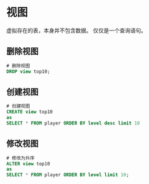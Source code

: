 # 视图
虚拟存在的表，本身并不包含数据。
仅仅是一个查询语句。


## 删除视图
```sql
# 删除视图
DROP view top10;
```

## 创建视图

```sql
# 创建视图
CREATE view top10
as
SELECT * FROM player ORDER BY level desc limit 10
```

## 修改视图

```sql
# 修改为升序
ALTER view top10 
as
SELECT * FROM player ORDER BY level limit 10;
```
